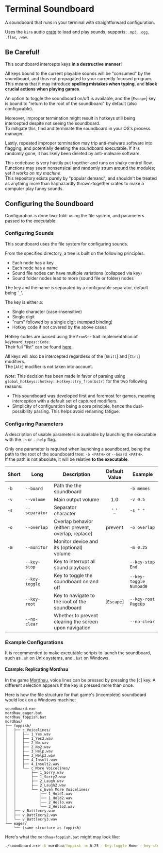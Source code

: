 # Terminal Soundboard

A soundboard that runs in your terminal with straightforward configuration.

Uses the `kira` audio [crate](https://github.com/tesselode/kira) to load and play sounds, supports: `.mp3`, `.ogg`, `.flac`, `.wav`.

## Be Careful!

This soundboard intercepts keys **in a destructive manner**!

All keys bound to the current playable sounds will be "consumed" by the soundboard, and thus not propagated to your currently focused program.
This means that it may introduce **spelling mistakes when typing**, and **block crucial actions when playing games**.

An option to toggle the soundboard on/off is available, and the [`Escape`] key is bound to "return to the root of the soundboard" by default (also configurable).

Moreover, improper termination might result in hotkeys still being intercepted despite not seeing the soundboard.  
To mitigate this, find and terminate the soundboard in your OS's process manager.

Lastly, repeated improper termination may trip anti-malware software into flagging, and potentially deleting the soundboard executable. If it is randomly gone, it has likely been deleted by anti-malware software.

This codebase is very hastily put together and runs on shaky control flow. Functions may seem nonsensical and randomly strum around the modules; yet *it works on my machine*.  
This repository exists purely by "popular demand", and shouldn't be treated as anything more than haphazardly thrown-together crates to make a computer play funny sounds.

## Configuring the Soundboard

Configuration is done two-fold: using the file system, and parameters passed to the executable.

### Configuring Sounds

This soundboard uses the file system for configuring sounds.

From the specified directory, a tree is built on the following principles:

- Each node has a key
- Each node has a name
- Sound file nodes can have multiple variations (collapsed via key)
- Sound folder nodes lead to more (sound file or folder) nodes

The key and the name is separated by a configurable separator, default being '`_`'.

The key is either a:

- Single character (case-insensitive)
- Single digit
- "num" followed by a single digit (numpad binding)
- Hotkey code if not covered by the above cases

Hotkey codes are parsed using the `FromStr` trait implementation of `keyboard_types::Code`.  
Their full "list" can be found [here](https://github.com/pyfisch/keyboard-types/blob/main/src/code.rs#L690).

All keys will also be intercepted regardless of the [`Shift`] and [`Ctrl`] modifiers.  
The [`Alt`] modifier is not taken into account.

*Note:* This decision has been made in favor of parsing using `global_hotkeys::hotkey::Hotkey::try_from(&str)` for the two following reasons:

- This soundboard was developed first and foremost for games, meaning interception with a default set of captured modifiers.
- Simplicity of configuration being a core principle, hence the dual-possibility parsing. This helps avoid renaming fatigue.

### Configuring Parameters

A description of usable parameters is available by launching the executable with the `-h` or `--help` flag.

Only one parameter is required when launching a soundboard, being the path to the root of the soundboard tree: `-b <PATH>` or `--board <PATH>`.  
If the path is not absolute, it will be relative **to the executable**.

| Short | Long           | Description                                            | Default Value | Example                |
|-------|----------------|--------------------------------------------------------|:-------------:|------------------------|
| `-b`  | `--board`      | Path the the soundboard                                |               | `-b memes`             |
| `-v`  | `--volume`     | Main output volume                                     |      1.0      | `-v 0.5`               |
| `-s`  | `--separator`  | Separator character                                    |     '`_`'     | `-s " "`               |
| `-o`  | `--overlap`    | Overlap behavior (either: prevent, overlap, replace)   |    prevent    | `-o overlap`           |
| `-m`  | `--monitor`    | Monitor device and its (optional) volume               |               | `-m 0.25`              |
|       | `--key-stop`   | Key to interrupt all sound playback                    |               | `--key-stop End`       |
|       | `--key-toggle` | Key to toggle the soundboard on and off                |               | `--key-toggle Numpad0` |
|       | `--key-root`   | Key to navigate to the root of the soundboard          |   [`Escape`]  | `--key-root PageUp`    |
|       | `--no-clear`   | Whether to prevent clearing the screen upon navigation |               | `--no-clear`           |

### Example Configurations

It is recommended to make executable scripts to launch the soundboard, such as `.sh` on Unix systems, and `.bat` on Windows.

#### Example: Replicating Mordhau

In the game [Mordhau](https://store.steampowered.com/app/629760/MORDHAU/), voice lines can be pressed by pressing the [`C`] key. A different selection appears if the key is pressed more than once.

Here is how the file structure for that game's (incomplete) soundboard would look on a Windows machine:

```
soundboard.exe
mordhau_eager.bat
mordhau_foppish.bat
mordhau/
├── foppish/
│   ├── c_Voicelines/
│   │   ├── 1_Yes.wav
│   │   ├── 1_Yes2.wav
│   │   ├── 2_No.wav
│   │   ├── 2_No2.wav
│   │   ├── 3_Help.wav
│   │   ├── 3_Help2.wav
│   │   ├── 4_Insult.wav
│   │   ├── 4_Insult2.wav
│   │   └── c_More Voicelines/
│   │       ├── 1_Sorry.wav
│   │       ├── 1_Sorry2.wav
│   │       ├── 2_Laugh.wav
│   │       ├── 2_Laugh2.wav
│   │       └── c_Even More Voicelines/
│   │           ├── 1_Hold1.wav
│   │           ├── 1_Hold2.wav
│   │           ├── 2_Hello.wav
│   │           └── 2_Hello2.wav
│   ├── v_Battlecry.wav
│   ├── v_Battlecry2.wav
│   └── v_Battlecry3.wav
└── eager/
    └── (same structure as foppish)
```

Here's what the `mordhau+foppish.bat` might may look like:

```bat
./soundboard.exe -b mordhau/foppish -m 0.25 --key-toggle Home --key-stop End
```
